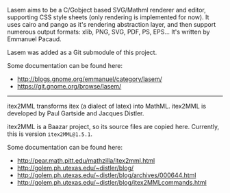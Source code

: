 Lasem aims to be a C/Gobject based SVG/Mathml renderer and editor, supporting CSS
style sheets (only rendering is implemented for now). It uses cairo and pango as
it's rendering abstraction layer, and then support numerous output formats: xlib,
PNG, SVG, PDF, PS, EPS... It's written by Emmanuel Pacaud.

Lasem was added as a Git submodule of this project.

Some documentation can be found here:

* http://blogs.gnome.org/emmanuel/category/lasem/
* https://git.gnome.org/browse/lasem/

* * *

itex2MML transforms itex (a dialect of latex) into MathML. itex2MML is developed by
Paul Gartside and Jacques Distler.

itex2MML is a Baazar project, so its source files are copied here. Currently, this is version `itex2MML@1.5.1`.

Some documentation can be found here:

* http://pear.math.pitt.edu/mathzilla/itex2mml.html
* http://golem.ph.utexas.edu/~distler/blog/
* http://golem.ph.utexas.edu/~distler/blog/archives/000644.html
* http://golem.ph.utexas.edu/~distler/blog/itex2MMLcommands.html
